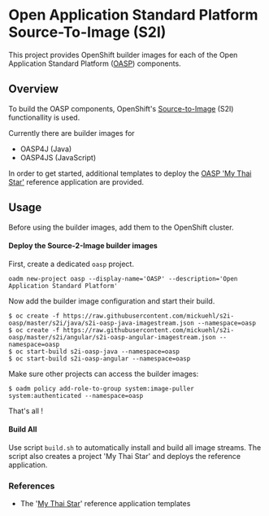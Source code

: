 # Open Application Standard Platform Source-To-Image (S2I)

This project provides OpenShift builder images for each of the Open Application Standard Platform ([OASP](https://github.com/oasp)) components.


## Overview

To build the OASP components, OpenShift's [Source-to-Image](https://github.com/openshift/source-to-image) (S2I) functionallity is used. 

Currently there are builder images for

* OASP4J (Java)
* OASP4JS (JavaScript)

In order to get started, additional templates to deploy the [OASP 'My Thai Star'](https://github.com/oasp/my-thai-star) reference application are provided.


## Usage

Before using the builder images, add them to the OpenShift cluster.

#### Deploy the Source-2-Image builder images

First, create a dedicated `oasp` project.

    oadm new-project oasp --display-name='OASP' --description='Open Application Standard Platform'

Now add the builder image configuration and start their build.

    $ oc create -f https://raw.githubusercontent.com/mickuehl/s2i-oasp/master/s2i/java/s2i-oasp-java-imagestream.json --namespace=oasp
    $ oc create -f https://raw.githubusercontent.com/mickuehl/s2i-oasp/master/s2i/angular/s2i-oasp-angular-imagestream.json --namespace=oasp
    $ oc start-build s2i-oasp-java --namespace=oasp
    $ oc start-build s2i-oasp-angular --namespace=oasp
    
Make sure other projects can access the builder images:

    $ oadm policy add-role-to-group system:image-puller system:authenticated --namespace=oasp

That's all !

#### Build All

Use script `build.sh` to automatically install and build all image streams. The script also creates a project 'My Thai Star' and deploys the reference application.

### References

* The '[My Thai Star](MyThaiStar.md)' reference application templates


